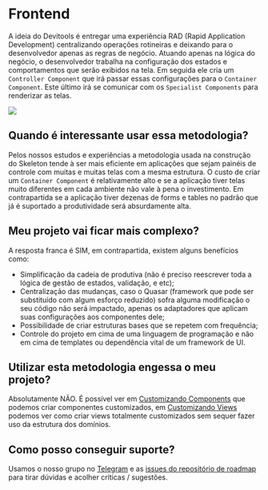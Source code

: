 # Frontend

A ideia do Devitools é entregar uma experiência RAD \(Rapid Application Development\) centralizando operações 
rotineiras e deixando para o desenvolvedor apenas as regras de negócio. Atuando apenas na lógica do negócio, o 
desenvolvedor trabalha na configuração dos estados e comportamentos que serão exibidos na tela. 
Em seguida ele cria um `Controller Component` que irá passar essas configurações para o `Container Component`. 
Este último irá se comunicar com os `Specialist Components` para renderizar as telas.

![](/image-25.png)

## Quando é interessante usar essa metodologia?

Pelos nossos estudos e experiências a metodologia usada na construção do Skeleton tende à ser mais eficiente em aplicações que sejam painéis de controle com muitas e muitas telas com a mesma estrutura. O custo de criar um `Container Component` é relativamente alto e se a aplicação tiver telas muito diferentes em cada ambiente não vale à pena o investimento. Em contrapartida se a aplicação tiver dezenas de forms e tables no padrão que já é suportado a produtividade será absurdamente alta.

## Meu projeto vai ficar mais complexo?

A resposta franca é SIM, em contrapartida, existem alguns benefícios como:

* Simplificação da cadeia de produtiva \(não é preciso reescrever toda a lógica de gestão de estados, validação, e etc\);
* Centralização das mudanças, caso o Quasar \(framework que pode ser substituído com algum esforço reduzido\) sofra alguma modificação o seu código não será impactado, apenas os adaptadores que aplicam suas configurações aos componentes dele;
* Possibilidade de criar estruturas bases que se repetem com frequência;
* Controle do projeto em cima de uma linguagem de programação e não em cima de templates ou dependência vital de um framework de UI.

## Utilizar esta metodologia engessa o meu projeto?

Absolutamente NÃO. É possível ver em [Customizando Components](customizacao/customizando-components.md) que podemos criar componentes customizados, em [Customizando Views](customizacao/customizando-views.md) podemos ver como criar views totalmente customizados sem sequer fazer uso da estrutura dos domínios.

## Como posso conseguir suporte?

Usamos o nosso grupo no [Telegram](https://t.me/devitools) e as [issues do repositório de roadmap](https://github.com/devitools/roadmap/issues) para tirar dúvidas e acolher críticas / sugestões.

